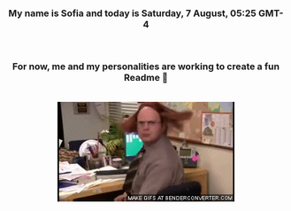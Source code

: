 


<div align="center">
<h3 >My name is Sofia and today is Saturday, 7 August, 05:25 GMT-4</h3><br>
<h3 >For now, me and my personalities are working to create a fun Readme 👋
</h3><br>
<img src='img/dwight.gif' alt='working...'/>
</div>
